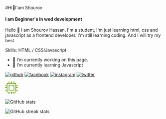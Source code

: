 #Hi👋I'am Shourov 
#### I am Beginner's in wed development 
Hello 👋 I am Shourov Hassan. I'm a student, I'm just learning html, css and javascript as a frontend developer. I'm still learning coding. And I will try my best

Skills:  HTML / CSS/Javascript 

- 🔭 I’m currently working on this page. 
- 🌱 I’m currently learning Javascript  


[<img src='https://cdn.jsdelivr.net/npm/simple-icons@3.0.1/icons/github.svg' alt='github' height='40'>](https://github.com/Shourov09)  [<img src='https://cdn.jsdelivr.net/npm/simple-icons@3.0.1/icons/facebook.svg' alt='facebook' height='40'>](https://www.facebook.com/https://www.facebook.com/profile.php?id=100085254790469&mibextid=ZbWKwL)  [<img src='https://cdn.jsdelivr.net/npm/simple-icons@3.0.1/icons/instagram.svg' alt='instagram' height='40'>](https://www.instagram.com/https://www.instagram.com/shourov_hassan__?igsh=YzljYTk1ODg3Zg==/)  [<img src='https://cdn.jsdelivr.net/npm/simple-icons@3.0.1/icons/twitter.svg' alt='twitter' height='40'>](https://twitter.com/@Shourov754525)  

<a href='https://docs.github.com/en/developers'><img src='https://raw.githubusercontent.com/acervenky/animated-github-badges/master/assets/devbadge.gif' width='40' height='40'></a> 

![GitHub stats](https://github-readme-stats.vercel.app/api?username=Shourov09&show_icons=true)  

![GitHub streak stats](https://streak-stats.demolab.com/?user=Shourov09)  





